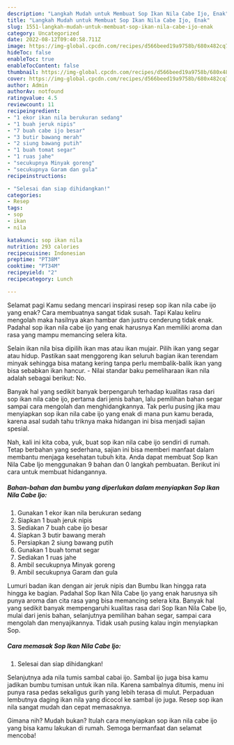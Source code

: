 ```yaml
---
description: "Langkah Mudah untuk Membuat Sop Ikan Nila Cabe Ijo, Enak"
title: "Langkah Mudah untuk Membuat Sop Ikan Nila Cabe Ijo, Enak"
slug: 1551-langkah-mudah-untuk-membuat-sop-ikan-nila-cabe-ijo-enak
category: Uncategorized
date: 2022-08-12T09:40:58.711Z
image: https://img-global.cpcdn.com/recipes/d566beed19a9758b/680x482cq70/sop-ikan-nila-cabe-ijo-foto-resep-utama.jpg
hideToc: false
enableToc: true
enableTocContent: false
thumbnail: https://img-global.cpcdn.com/recipes/d566beed19a9758b/680x482cq70/sop-ikan-nila-cabe-ijo-foto-resep-utama.jpg
cover: https://img-global.cpcdn.com/recipes/d566beed19a9758b/680x482cq70/sop-ikan-nila-cabe-ijo-foto-resep-utama.jpg
author: Admin
authorAv: notfound
ratingvalue: 4.5
reviewcount: 11
recipeingredient:
- "1 ekor ikan nila berukuran sedang"
- "1 buah jeruk nipis"
- "7 buah cabe ijo besar"
- "3 butir bawang merah"
- "2 siung bawang putih"
- "1 buah tomat segar"
- "1 ruas jahe"
- "secukupnya Minyak goreng"
- "secukupnya Garam dan gula"
recipeinstructions:

- "Selesai dan siap dihidangkan!"
categories:
- Resep
tags:
- sop
- ikan
- nila

katakunci: sop ikan nila 
nutrition: 293 calories
recipecuisine: Indonesian
preptime: "PT38M"
cooktime: "PT34M"
recipeyield: "2"
recipecategory: Lunch

---
```



Selamat pagi Kamu sedang mencari inspirasi resep sop ikan nila cabe ijo yang enak? Cara membuatnya sangat tidak susah. Tapi Kalau keliru mengolah maka hasilnya akan hambar dan justru cenderung tidak enak. Padahal sop ikan nila cabe ijo yang enak harusnya Kan memiliki aroma dan rasa yang mampu memancing selera kita.


Selain ikan nila bisa dipilih ikan mas atau ikan mujair. Pilih ikan yang segar atau hidup. Pastikan saat menggoreng ikan seluruh bagian ikan terendam minyak sehingga bisa matang kering tanpa perlu membalik-balik ikan yang bisa sebabkan ikan hancur. - Nilai standar baku pemeliharaan ikan nila adalah sebagai berikut: No.

Banyak hal yang sedikit banyak berpengaruh terhadap kualitas rasa dari sop ikan nila cabe ijo, pertama dari jenis bahan, lalu pemilihan bahan segar sampai cara mengolah dan menghidangkannya. Tak perlu pusing jika mau menyiapkan sop ikan nila cabe ijo yang enak di mana pun kamu berada, karena asal sudah tahu triknya maka hidangan ini bisa menjadi sajian spesial.


Nah, kali ini kita coba, yuk, buat sop ikan nila cabe ijo sendiri di rumah. Tetap berbahan yang sederhana, sajian ini bisa memberi manfaat dalam membantu menjaga kesehatan tubuh kita. Anda dapat membuat Sop Ikan Nila Cabe Ijo menggunakan 9 bahan dan 0 langkah pembuatan. Berikut ini cara untuk membuat hidangannya.

<!--inarticleads1-->

##### Bahan-bahan dan bumbu yang diperlukan dalam menyiapkan Sop Ikan Nila Cabe Ijo:

1. Gunakan 1 ekor ikan nila berukuran sedang
1. Siapkan 1 buah jeruk nipis
1. Sediakan 7 buah cabe ijo besar
1. Siapkan 3 butir bawang merah
1. Persiapkan 2 siung bawang putih
1. Gunakan 1 buah tomat segar
1. Sediakan 1 ruas jahe
1. Ambil secukupnya Minyak goreng
1. Ambil secukupnya Garam dan gula


Lumuri badan ikan dengan air jeruk nipis dan Bumbu Ikan hingga rata hingga ke bagian. Padahal Sop Ikan Nila Cabe Ijo yang enak harusnya sih punya aroma dan cita rasa yang bisa memancing selera kita. Banyak hal yang sedikit banyak mempengaruhi kualitas rasa dari Sop Ikan Nila Cabe Ijo, mulai dari jenis bahan, selanjutnya pemilihan bahan segar, sampai cara mengolah dan menyajikannya. Tidak usah pusing kalau ingin menyiapkan Sop. 

<!--inarticleads2-->

##### Cara memasak Sop Ikan Nila Cabe Ijo:


1. Selesai dan siap dihidangkan!

Selanjutnya ada nila tumis sambal cabai ijo. Sambal ijo juga bisa kamu jadikan bumbu tumisan untuk ikan nila. Karena sambalnya ditumis, menu ini punya rasa pedas sekaligus gurih yang lebih terasa di mulut. Perpaduan lembutnya daging ikan nila yang dicocol ke sambal ijo juga. Resep sop ikan nila sangat mudah dan cepat memasaknya. 

Gimana nih? Mudah bukan? Itulah cara menyiapkan sop ikan nila cabe ijo yang bisa kamu lakukan di rumah. Semoga bermanfaat dan selamat mencoba!
